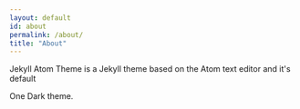 ```yaml
---
layout: default
id: about
permalink: /about/
title: "About"
---
```


Jekyll Atom Theme is a Jekyll theme based on the Atom text editor and it's default

One Dark theme.

